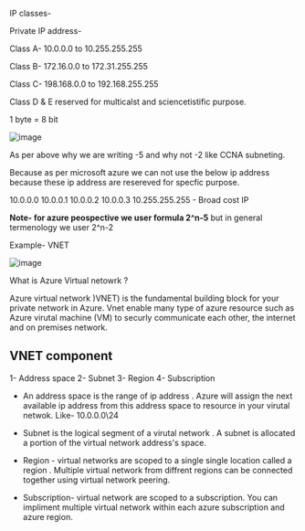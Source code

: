 IP classes-

Private IP address-

Class A- 10.0.0.0 to 10.255.255.255

Class B- 172.16.0.0 to 172.31.255.255

Class C- 198.168.0.0 to 192.168.255.255

Class D & E reserved for multicalst and sciencetistific purpose.

1 byte = 8 bit




![image](https://github.com/user-attachments/assets/05aadebd-b6aa-417c-b7f5-1644a7f09c32)

As per above why we are writing -5 and why not -2 like CCNA subneting.

Because as per microsoft azure we can not use the below ip address because these ip address are resereved for specfic purpose.

10.0.0.0
10.0.0.1
10.0.0.2
10.0.0.3
10.255.255.255 - Broad cost IP 

**Note- for azure peospective we user formula 2^n-5**
but in general termenology we user 2^n-2

Example- VNET

![image](https://github.com/user-attachments/assets/1d115f95-daea-49d3-8720-59652ce80c3f)

What is Azure Virtual netowrk ?

Azure virtual network )VNET) is the fundamental building block for your private network in Azure. Vnet enable many type of azure resource such as Azure virutal machine (VM) to securly communicate each other, the internet and on premises network. 

## VNET component 

1- Address space 
2- Subnet 
3- Region 
4- Subscription

- An address space is the range of ip address . Azure will assign the next available ip address from this address space to resource in your virutal netwok.
  Like- 10.0.0.0\24
  
- Subnet is the logical segment of a virutal network . A subnet is allocated a portion of the virtual network address's space.
- Region - virtual networks are scoped to a single single location called a region . Multiple virtual network from diffrent regions can be connected together using virtual network peering.
- Subscription- virtual network are scoped to a subscription. You can impliment multiple virtual network within each azure subscription and azure region.



